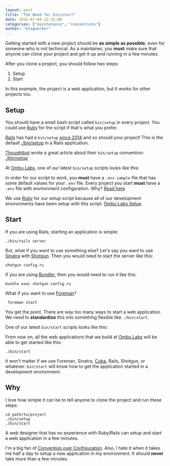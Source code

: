 ```yaml
---
layout: post
title: "The Need for bin/start"
date: 2016-07-04 12:31:00
categories: ["maintenance", "conventions"]
author: "etagwerker"
---
```


Getting started with a new project should be **as simple as possible**, even for
someone who is not technical. As a maintainer, you **must** make sure that
anyone can clone your project and get it up and running in a few minutes.

After you clone a project, you should follow two steps:

1. Setup
2. Start

In this example, the project is a web application, but it works for other
projects too.

## Setup

You should have a small bash script called `bin/setup` in every project. You
could use [Ruby](https://www.ruby-lang.org/en/) for the script if that's
what you prefer.

[Rails](http://rubyonrails.org/) has had a `bin/setup` [since 2014](https://github.com/rails/rails/pull/15189) and so should your project! This is the default [./bin/setup](https://github.com/rails/rails/blob/master/railties/lib/rails/generators/rails/app/templates/bin/setup) in a Rails application.

[Thoughtbot](https://robots.thoughtbot.com/) wrote a great article about
their `bin/setup` convention:
[./bin/setup](https://robots.thoughtbot.com/bin-setup)

At [Ombu Labs](http://www.ombulabs.com/), one of our latest `bin/setup` scripts
looks like this:

<script src="https://gist.github.com/etagwerker/956448c7a4b058b45e23f562deca8d79.js">
</script>

In order for our script to work, you **must** have a `.env.sample` file that
has some default values for your `.env` file. Every project you start **must**
have a `.env` file with environment configuration. Why?
[Read here](http://12factor.net/config)

We use [Ruby](https://www.ruby-lang.org/en/) for our setup script because all of
our development environments have been setup with this script:
[Ombu Labs Setup](https://github.com/ombulabs/setup)

## Start

If you are using Rails, starting an application is simple:

    ./bin/rails server

But, what if you want to use something else? Let's say you want to use
[Sinatra](https://github.com/sinatra/sinatra) with
[Shotgun](https://github.com/rtomayko/shotgun). Then you would need to start
the server like this:

    shotgun config.ru

If you are using [Bundler](https://rubygems.org/gems/bundler), then you would
need to run it like this:

    bundle exec shotgun config.ru

What if you want to use [Foreman](https://github.com/ddollar/foreman)?

     foreman start

You get the point. There are way too many ways to start a web application. We
need to **standardize** this into something flexible like `./bin/start`.

One of our latest `bin/start` scripts looks like this:

<script src="https://gist.github.com/etagwerker/e38b8021c0028f20d1f19932716d2c67.js">
</script>

From now on, all the web applications that we build at [Ombu Labs](http://www.ombulabs.com)
will be able to get started like this:

    ./bin/start

It won't matter if we use Foreman, Sinatra,
[Cuba](https://rubygems.org/gems/cuba), Rails, Shotgun, or whatever.
`bin/start` will know how to get the application started in a development
environment.

## Why

I love how simple it can be to tell anyone to clone the project and run these
steps:

    cd path/to/project
    ./bin/setup
    ./bin/start

A web designer that has no experience with Ruby/Rails can setup and start a
web application in a few minutes.

I'm a big fan of [Convention over Configuration](http://c2.com/cgi/wiki?ConventionOverConfiguration). Also, I hate
it when it takes me half a day to setup a new application in my environment. It
should **never** take more than a few minutes.
